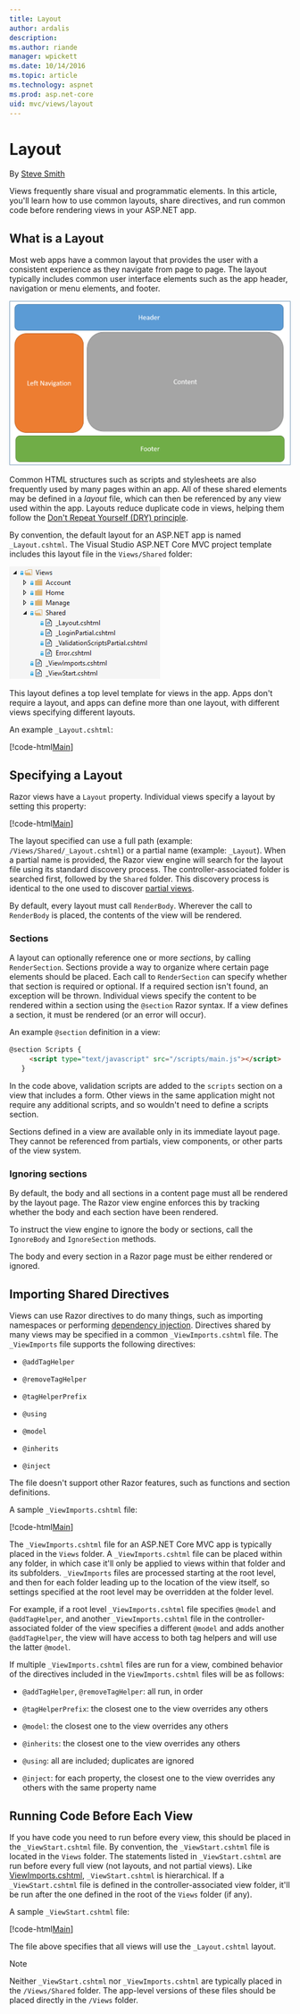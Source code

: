 ```yaml
---
title: Layout
author: ardalis
description: 
ms.author: riande
manager: wpickett
ms.date: 10/14/2016
ms.topic: article
ms.technology: aspnet
ms.prod: asp.net-core
uid: mvc/views/layout
---
```

# Layout

By [Steve Smith](https://ardalis.com/)

Views frequently share visual and programmatic elements. In this article, you'll learn how to use common layouts, share directives, and run common code before rendering views in your ASP.NET app.

## What is a Layout

Most web apps have a common layout that provides the user with a consistent experience as they navigate from page to page. The layout typically includes common user interface elements such as the app header, navigation or menu elements, and footer.

![Page Layout example](layout/_static/page-layout.png)

Common HTML structures such as scripts and stylesheets are also frequently used by many pages within an app. All of these shared elements may be defined in a *layout* file, which can then be referenced by any view used within the app. Layouts reduce duplicate code in views, helping them follow the [Don't Repeat Yourself (DRY) principle](http://deviq.com/don-t-repeat-yourself/).

By convention, the default layout for an ASP.NET app is named `_Layout.cshtml`. The Visual Studio ASP.NET Core MVC project template includes this layout file in the `Views/Shared` folder:

![views folder in solutions explorer](layout/_static/web-project-views.png)

This layout defines a top level template for views in the app. Apps don't require a layout, and apps can define more than one layout, with different views specifying different layouts.

An example `_Layout.cshtml`:

[!code-html[Main](../../common/samples/WebApplication1/Views/Shared/_Layout.cshtml?highlight=42,66)]

## Specifying a Layout

Razor views have a `Layout` property. Individual views specify a layout by setting this property:

[!code-html[Main](../../common/samples/WebApplication1/Views/_ViewStart.cshtml?highlight=2)]

The layout specified can use a full path (example: `/Views/Shared/_Layout.cshtml`) or a partial name (example: `_Layout`). When a partial name is provided, the Razor view engine will search for the layout file using its standard discovery process. The controller-associated folder is searched first, followed by the `Shared` folder. This discovery process is identical to the one used to discover [partial views](partial.md).

By default, every layout must call `RenderBody`. Wherever the call to `RenderBody` is placed, the contents of the view will be rendered.

<a name="layout-sections-label"></a>

### Sections

A layout can optionally reference one or more *sections*, by calling `RenderSection`. Sections provide a way to organize where certain page elements should be placed. Each call to `RenderSection` can specify whether that section is required or optional. If a required section isn't found, an exception will be thrown. Individual views specify the content to be rendered within a section using the `@section` Razor syntax. If a view defines a section, it must be rendered (or an error will occur).

An example `@section` definition in a view:

```html
@section Scripts {
     <script type="text/javascript" src="/scripts/main.js"></script>
   }
   ```

In the code above, validation scripts are added to the `scripts` section on a view that includes a form. Other views in the same application might not require any additional scripts, and so wouldn't need to define a scripts section.

Sections defined in a view are available only in its immediate layout page. They cannot be referenced from partials, view components, or other parts of the view system.

### Ignoring sections

By default, the body and all sections in a content page must all be rendered by the layout page. The Razor view engine enforces this by tracking whether the body and each section have been rendered.

To instruct the view engine to ignore the body or sections, call the `IgnoreBody` and `IgnoreSection` methods.

The body and every section in a Razor page must be either rendered or ignored.

<a name="viewimports"></a>

## Importing Shared Directives

Views can use Razor directives to do many things, such as importing namespaces or performing [dependency injection](dependency-injection.md). Directives shared by many views may be specified in a common `_ViewImports.cshtml` file. The `_ViewImports` file supports the following directives:

* `@addTagHelper`

* `@removeTagHelper`

* `@tagHelperPrefix`

* `@using`

* `@model`

* `@inherits`

* `@inject`

The file doesn't support other Razor features, such as functions and section definitions.

A sample `_ViewImports.cshtml` file:

[!code-html[Main](../../common/samples/WebApplication1/Views/_ViewImports.cshtml)]

The `_ViewImports.cshtml` file for an ASP.NET Core MVC app is typically placed in the `Views` folder. A `_ViewImports.cshtml` file can be placed within any folder, in which case it'll only be applied to views within that folder and its subfolders. `_ViewImports` files are processed starting at the root level, and then for each folder leading up to the location of the view itself, so settings specified at the root level may be overridden at the folder level.

For example, if a root level `_ViewImports.cshtml` file specifies `@model` and `@addTagHelper`, and another `_ViewImports.cshtml` file in the controller-associated folder of the view specifies a different `@model` and adds another `@addTagHelper`, the view will have access to both tag helpers and will use the latter `@model`.

If multiple `_ViewImports.cshtml` files are run for a view, combined behavior of the directives included in the `ViewImports.cshtml` files will be as follows:

* `@addTagHelper`, `@removeTagHelper`: all run, in order

* `@tagHelperPrefix`: the closest one to the view overrides any others

* `@model`: the closest one to the view overrides any others

* `@inherits`: the closest one to the view overrides any others

* `@using`: all are included; duplicates are ignored

* `@inject`: for each property, the closest one to the view overrides any others with the same property name

<a name="viewstart"></a>

## Running Code Before Each View

If you have code you need to run before every view, this should be placed in the `_ViewStart.cshtml` file. By convention, the `_ViewStart.cshtml` file is located in the `Views` folder. The statements listed in `_ViewStart.cshtml` are run before every full view (not layouts, and not partial views). Like [ViewImports.cshtml](xref:mvc/views/layout#viewimports), `_ViewStart.cshtml` is hierarchical. If a `_ViewStart.cshtml` file is defined in the controller-associated view folder, it'll be run after the one defined in the root of the `Views` folder (if any).

A sample `_ViewStart.cshtml` file:

[!code-html[Main](../../common/samples/WebApplication1/Views/_ViewStart.cshtml)]

The file above specifies that all views will use the `_Layout.cshtml` layout.

> [!NOTE]
> Neither `_ViewStart.cshtml` nor `_ViewImports.cshtml` are typically placed in the `/Views/Shared` folder. The app-level versions of these files should be placed directly in the `/Views` folder.
